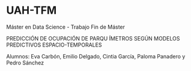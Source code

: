 # UAH-TFM

Máster en Data Science - Trabajo Fin de Máster

PREDICCIÓN DE OCUPACIÓN DE PARQU ́ÍMETROS SEGÚN MODELOS PREDICTIVOS ESPACIO-TEMPORALES

Alumnos: Eva Carbón, Emilio Delgado, Cintia García, Paloma Panadero y Pedro Sánchez
